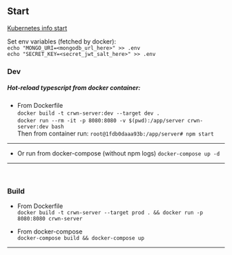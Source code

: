 ## Start

<a href="https://github.com/VladimirTambovtsev/starter-k8s/blob/master/vm/INFO.md">Kubernetes info start</a>

Set env variables (fetched by docker): <br />
`echo "MONGO_URI=<mongodb_url_here>" >> .env` <br />
`echo "SECRET_KEY=<secret_jwt_salt_here>" >> .env`

### Dev

##### Hot-reload typescript from docker container:

- From Dockerfile <br />
  `docker build -t crwn-server:dev --target dev .`<br />
  `docker run --rm -it -p 8080:8080 -v $(pwd):/app/server crwn-server:dev bash` <br />
  Then from container run:
  `root@1fdb0daaa93b:/app/server# npm start`

---

- Or run from docker-compose (without npm logs)
  `docker-compose up -d`

---

<br />
 
### Build

- From Dockerfile <br />
  `docker build -t crwn-server --target prod . && docker run -p 8080:8080 crwn-server`<br />

- From docker-compose <br />
  `docker-compose build && docker-compose up`<br />

---
